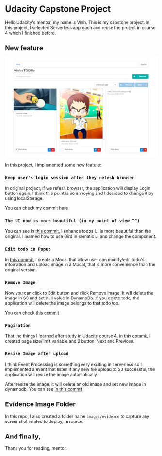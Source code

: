 # Udacity Capstone Project

Hello Udacity's mentor, my name is Vinh. This is my capstone project. In this project, I selected Serverless approach and reuse the project in course 4 which I finished before.

## New feature

![](./images/application.png)

In this project, I implemented some new feature:

### `Keep user's login session after they refesh browser` 
In original project, if we refesh browser, the application will display Login button again, I think this point is so annoying and I decided to change it by using localStorage.

You can check [my commit here](https://github.com/opdo/aws-clould-capstone/commit/4ee3dde3882ca743b53adc63538c4cbe1ff650cd)

### `The UI now is more beautiful (in my point of view ^^)` 

You can see in [this commit](https://github.com/opdo/aws-clould-capstone/commit/f3efe38dd0c0c21820a19c035366ce0103c4eb27), I enhance todos UI is more beautiful than the original. I learned how to use Gird in sematic ui and change the component.

### `Edit todo in Popup`
In [this commit](https://github.com/opdo/aws-clould-capstone/commit/72c7076dee4155ee2043cec070149495871157ce), I create a Modal that allow user can modify/edit todo's infomation and upload image in a Modal, that is more convenience than the original version.

### `Remove Image`
Now you can click to Edit button and click Remove image, It will delete the image in S3 and set null value in DynamoDb. If you delete todo, the application will delete the image belongs to that todo too.

You can [check this commit](https://github.com/opdo/aws-clould-capstone/commit/9cf6ce032f79e290a499e3755a394af763f229a7)

### `Pagination`
That the things I learned after study in Udacity course 4,  [in this commit](https://github.com/opdo/aws-clould-capstone/commit/a58df0f694190a5b28984e99aa94c20402dae181), I created page size/limit variable and 2 button: Next and Previous.

### `Resize Image after upload`
I think Event Processing is something very exciting in serverless so I implemented a event that listen if any new file upload to S3 successful, the application will resize the image automatically.

After resize the image, it will delete an old image and set new image in dynamodb. You can see [in this commit](https://github.com/opdo/aws-clould-capstone/commit/4835fb075d461236122a3f2dd0a6b667387d56e8)

## Evidence Image Folder

In this repo, I also created a folder name `images/evidence` to capture any screenshot related to deploy, resource.

## And finally,

Thank you for reading, mentor.